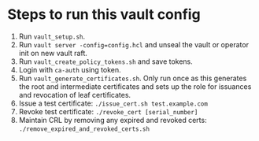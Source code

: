 # Steps to run this vault config

1. Run `vault_setup.sh`.
2. Run `vault server -config=config.hcl` and unseal the vault or operator init on new vault raft.
3. Run `vault_create_policy_tokens.sh` and save tokens.
4. Login with `ca-auth` using token.
5. Run `vault_generate_certificates.sh`. Only run once as this generates the root and intermediate certificates and sets up the role for issuances and revocation of leaf certificates.
6. Issue a test certificate: `./issue_cert.sh test.example.com`
7. Revoke test certificate: `./revoke_cert [serial_number]`
8. Maintain CRL by removing any expired and revoked certs: `./remove_expired_and_revoked_certs.sh`
